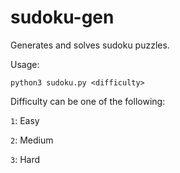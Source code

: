 # sudoku-gen
Generates and solves sudoku puzzles.

Usage:

    python3 sudoku.py <difficulty>

Difficulty can be one of the following:

`1`: Easy

`2`: Medium

`3`: Hard
